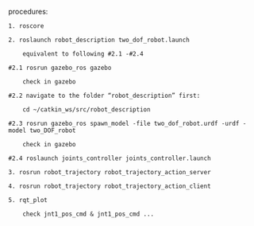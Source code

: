 procedures:

	1. roscore

	2. roslaunch robot_description two_dof_robot.launch

		equivalent to following #2.1 -#2.4

	#2.1 rosrun gazebo_ros gazebo

		check in gazebo

	#2.2 navigate to the folder “robot_description” first:

		cd ~/catkin_ws/src/robot_description

	#2.3 rosrun gazebo_ros spawn_model -file two_dof_robot.urdf -urdf -model two_DOF_robot

		check in gazebo

	#2.4 roslaunch joints_controller joints_controller.launch

	3. rosrun robot_trajectory robot_trajectory_action_server

	4. rosrun robot_trajectory robot_trajectory_action_client

	5. rqt_plot

		check jnt1_pos_cmd & jnt1_pos_cmd ...
	


